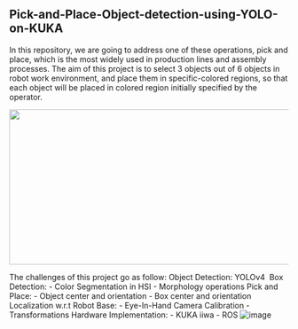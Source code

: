## Pick-and-Place-Object-detection-using-YOLO-on-KUKA
In this repository, we are going to address one of these operations, pick and place, which is the most widely used in production lines and assembly processes.
The aim of this project is to select 3 objects out of 6 objects in robot work environment, and place them in specific-colored regions, so that each object will be placed in
colored region initially specified by the operator.

<p align="left"><img src="https://user-images.githubusercontent.com/90580636/162748319-1fc91285-5d85-4501-b2fd-9bae62f6d7af.png" width="600" height="280" /></p>

The challenges of this project go as follow:
Object Detection: YOLOv4 
Box Detection:
                               - Color Segmentation in HSI
                               - Morphology operations
Pick and Place: 
                               - Object center and orientation 
                               - Box center and orientation
Localization w.r.t Robot Base:
                                                      - Eye-In-Hand Camera Calibration
                                                      - Transformations
Hardware Implementation:
                                                    - KUKA iiwa
                                                    - ROS
![image](https://user-images.githubusercontent.com/90580636/162748888-7c652312-9507-4f7c-b9cb-2231625cee47.png)
